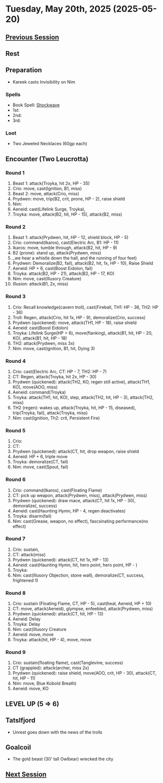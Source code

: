 # Tuesday, May 20th, 2025 (2025-05-20)

## [Previous Session](./2025-05-13.md)

## Rest

## Preparation

- Kareek casts Invisibility on Nim

### Spells 

- Book Spell: [Shockwave](https://2e.aonprd.com/Spells.aspx?ID=2366)
- 1st: 
- 2nd:
- 3rd:

### Loot

- Two Jeweled Necklaces (60gp each)

## Encounter (Two Leucrotta)

### Round 1

1. Beast 1: attack(Troyka, hit 2x, HP - 35)
1. Crio: move, cast(Ignition, B1, miss)
1. Beast 2: move, attack(Crio, miss)
1. Prydwen: move, trip(B2, crit, prone, HP - 2), raise shield
1. Nim: 
1. Aeneid: cast(Lifelink Surge, Troyka), 
1. Troyka: move, attack(B2, hit, HP - 15), attack(B2, miss)

### Round 2

1. Beast 1: attack(Prydwen, hit, HP - 12, shield block, HP - 5)
1. Crio: command(Ikaros), cast(Electric Arc, B1: HP - 11)
1. Ikaros: move, tumble through, attack(B2, hit, HP - 9)
1. B2 (prone): stand up, attack(Prydwen, miss)
1. _we hear a whistle down the hall, and the running of four feet)
1. Prydwen: Demoralize(B2, fail), attack(B2, hit, 1x, HP - 10), Raise Shield
1. Aeneid: HP + 6, cast(Boost Eidolon, fail)
1. Troyka: attack(B2, HP - 21), attack(B2, HP - 17, KO)
1. Nim: move, cast(Illusory Creature)
1. Illusion: attack(B1, 2x, miss)

### Round 3

1. Crio: Recall knowledge(cavern troll), cast(Fireball, TH1: HP - 36, TH2: HP - 36)
1. Troll: Regen, attack(Crio, hit 1x, HP - 9), demoralize(Crio, success)
1. Prydwen (quickened): move, attack(TH1, HP - 18), raise shield
1. Aeneid: cast(Boost Eidolon)
1. Troyka: Lifelink Surge(HP + 6), move(flanking), attack(B1, hit, HP - 20, KO), attack(B1, hit, HP - 18)
1. TH2: attack(Prydwen, miss 3x)
1. Nim: move, cast(ignition, B1, hit, Dying 3)

### Round 4

1. Crio: cast(Electric Arc, CT: HP - 7, TH2: HP - 7)
1. CT: Regen, attack(Troyka, hit 2x, HP - 30)
1. Prydwen (quickened): attack(TH2, KO, regen still active), attack(TH1, KO), move(AOO, miss)
1. Aeneid: command(Troyka)
1. Troyka: attack(TH1, hit, KO), step, attack(TH2, hit, HP - 3), attack(TH2, miss)
1. TH2 (regen): wakes up, attack(Troyka, hit, HP - 15, diseased), trip(Troyka, fail), attack(Troyka, miss)
1. Nim: cast(Ignition, Th2: crit, Persistent Fire)

### Round 5

1. Crio: 
1. CT: 
1. Prydwen (quickened): attack(CT, hit, drop weapon, raise shield
1. Aeneid: HP + 6, triple move
1. Troyka: demoralize(CT, fail)
1. Nim: move, cast(Spout, fail)

### Round 6

1. Crio: command(Ikaros), cast(Floating Flame)
1. CT: pick up weapon, attack(Prydwen, miss), attack(Prydwen, miss)
1. Prydwen (quickened): draw mace, attack(CT, hit 1x, HP - 30), demoralize(, success)
1. Aeneid: cast(Haunting Hymn, HP - 4, regen deactivates)
1. Troyka: disarm(fail)
1. Nim: cast(Grease, weapon, no effect), fascsinating performance(no effect)

### Round 7

1. Crio: sustain, 
1. CT: attack(miss)
1. Prydwen (quickened): attack(CT, hit 1x, HP - 13)
1. Aeneid: cast(Haunting Hymn, hit, hero point, hero point, HP - )
1. Troyka:
1. Nim: cast(Illusory Objection, stone wall), demoralize(CT, success, frightened 1)

### Round 8

1. Crio: sustain (Floating Flame, CT, HP - 5), cast(heal, Aeneid, HP + 10)
1. CT: move, attack(Aeneid), glympse, enfeebled, attack(Prydwen, miss)
1. Prydwen (quickened): attack(CT, hit, HP - 13)
1. Aeneid: Delay
1. Troyka: Delay
1. Nim: cast(Illusory Creature
1. Aeneid: move, move
1. Troyka: attack(hit, HP - 4), move, move

### Round 9

1. Crio: sustain(floating flame), cast(Tanglevine, success)
1. CT (grappled): attack(archer, miss 2x)
1. Prydwen (quickened): raise shield, move(AOO, crit, HP - 30), attack(CT, hit, HP - 11)
1. Nim: move, Blue Kobold Breath)
1. Aeneid: move, KO

## LEVEL UP (5 => 6)

## Tatslfjord

- Unrest goes down with the news of the trolls

## Goalcoil

- The gold beast (30' tall Owlbear) wrecked the city

## [Next Session](./2025-xx-xx)
